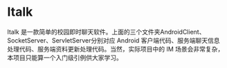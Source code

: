 # Italk
Italk 是一款简单的校园即时聊天软件。上面的三个文件夹AndroidClient、SocketServer、ServletServer分别对应 Android 客户端代码、服务端聊天信息处理代码、服务端资料更新处理代码。当然，实际项目中的 IM 场景会非常复杂，本项目只能算一个入门级引例供大家学习。

